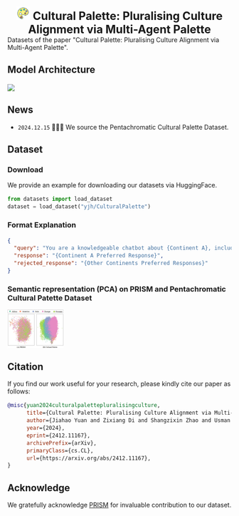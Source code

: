 <div align="center" style="font-size:25px;text-align:center"><img src="./asset/logo.png" width="30" style="margin-bottom: 0.2;"/>
 <strong>Cultural Palette: Pluralising Culture Alignment via Multi-Agent Palette</strong></div>
Datasets of the paper "Cultural Palette: Pluralising Culture Alignment via Multi-Agent Palette".

## Model Architecture
<img src="./asset/model.png" align="center">

## News
* ```2024.12.15``` 🎉🎉🎉 We source the Pentachromatic Cultural Palette Dataset.
## Dataset
### Download
We provide an example for downloading our datasets via HuggingFace.
```python
from datasets import load_dataset
dataset = load_dataset("yjh/CulturalPalette")
```
### Format Explanation
```json
{
  "query": "You are a knowledgeable chatbot about {Continent A}, including its culture, history, and nuances, providing insightful and context-aware responses. {Query from PRISM}",
  "response": "{Continent A Preferred Response}",
  "rejected_response": "{Other Continents Preferred Responses}"
}
```

### Semantic representation (PCA) on PRISM and Pentachromatic Cultural Patette Dataset 
<img src="./asset/dataset.png" align="center" width="25%">


## Citation
If you find our work useful for your research, please kindly cite our paper as follows:
```bibtex
@misc{yuan2024culturalpalettepluralisingculture,
      title={Cultural Palette: Pluralising Culture Alignment via Multi-agent Palette}, 
      author={Jiahao Yuan and Zixiang Di and Shangzixin Zhao and Usman Naseem},
      year={2024},
      eprint={2412.11167},
      archivePrefix={arXiv},
      primaryClass={cs.CL},
      url={https://arxiv.org/abs/2412.11167}, 
}
```
## Acknowledge
We gratefully acknowledge [PRISM](https://github.com/HannahKirk/prism-alignment) for invaluable contribution to our dataset.

